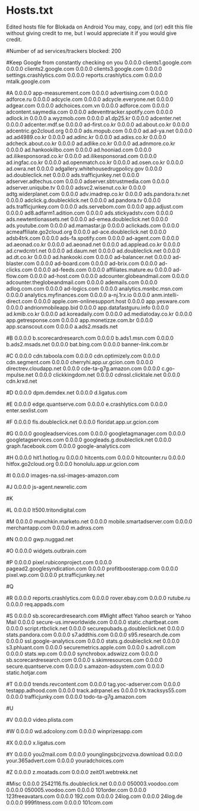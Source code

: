 # Hosts.txt
Edited hosts file for Blokada on Android
You may, copy, and (or) edit this file without giving credit to me, but I would appreciate it if you would give credit.

























































































































































#Number of ad services/trackers blocked: 200

#Keep Google from constantly checking on you
0.0.0.0 clients1.google.com
0.0.0.0 clients2.google.com
0.0.0.0 clients3.google.com
0.0.0.0 settings.crashlytics.com
0.0.0.0 reports.crashlytics.com
0.0.0.0 mtalk.google.com

#A
0.0.0.0 app-measurement.com
0.0.0.0 advertising.com
0.0.0.0 adforce.ru
0.0.0.0 adcycle.com
0.0.0.0 adcycle.everyone.net
0.0.0.0 adgear.com
0.0.0.0 adchoices.com.vn
0.0.0.0 adforce.com
0.0.0.0 adcontent.saymedia.com
0.0.0.0 adeventtracker.spotify.com
0.0.0.0 adlock.in
0.0.0.0 a.wyzmob.com
0.0.0.0 a1.dp25.kr
0.0.0.0 adcenter.net
0.0.0.0 adcenter.mdf.se
0.0.0.0 ad-first.co.kr
0.0.0.0 ad.about.co.kr
0.0.0.0 adcentric.go2cloud.org
0.0.0.0 ads.mopub.com
0.0.0.0 ad.ad-ya.net
0.0.0.0 ad.ad4989.co.kr
0.0.0.0 ad.adinc.kr
0.0.0.0 ad.adixs.co.kr
0.0.0.0 adcheck.about.co.kr
0.0.0.0 ad.adlike.co.kr
0.0.0.0 ad.adnmore.co.kr
0.0.0.0 ad.hankookilbo.com
0.0.0.0 ad.hooniad.com
0.0.0.0 ad.ilikesponsorad.co.kr
0.0.0.0 ad.ilikesponsorad.com
0.0.0.0 ad.ingfac.co.kr
0.0.0.0 ad.openmatch.co.kr
0.0.0.0 ad.osen.co.kr
0.0.0.0 ad.owra.net
0.0.0.0 adgallery.whitehousedrugpolicy.gov
0.0.0.0 ad.doubleclick.net
0.0.0.0 ads.trafficjunkey.net
0.0.0.0 adserver.adtechus.com
0.0.0.0 adserver.sbtrustmedia.com
0.0.0.0 adserver.uniqube.tv
0.0.0.0 adsvc2.wisenut.co.kr
0.0.0.0 adtg.widerplanet.com
0.0.0.0 adv.imadrep.co.kr
0.0.0.0 ads.pandora.tv.net
0.0.0.0 adclick.g.doublecklick.net
0.0.0.0 ad.pandora.tv
0.0.0.0 ads.trafficjunkey.com
0.0.0.0 ads.servebom.com
0.0.0.0 app.adjust.com
0.0.0.0 ad8.adfarm1.adition.com
0.0.0.0 ads.stickyadstv.com
0.0.0.0 ads.newtentionassets.net
0.0.0.0 ad-emea.doubleclick.net
0.0.0.0 ads.youtube.com
0.0.0.0 ad.mamastar.jp
0.0.0.0 aclickads.com
0.0.0.0 acmeaffiliate.go2cloud.org
0.0.0.0 ad-ace.doubleclick.net
0.0.0.0 adsb4trk.com
0.0.0.0 ads-fa.spotify.com
0.0.0.0 ad-agent.com
0.0.0.0 ad.aeonad.co.kr
0.0.0.0 ad.aeonad.net
0.0.0.0 ad.applead.co.kr
0.0.0.0 ad.crwdcntrl.net
0.0.0.0 ad.daum.net
0.0.0.0 ad.doubleclick.net
0.0.0.0 ad.dt.co.kr
0.0.0.0 ad.hankooki.com
0.0.0.0 ad-balancer.net
0.0.0.0 ad-blaster.com
0.0.0.0 ad-board.com
0.0.0.0 ad-brix.com
0.0.0.0 ad-clicks.com
0.0.0.0 ad-feeds.com
0.0.0.0 affiliates.mature.eu
0.0.0.0 ad-flow.com
0.0.0.0 ad-host.com
0.0.0.0 adcounter.globeandmail.com
0.0.0.0 adcounter.theglobeandmail.com
0.0.0.0 ademails.com
0.0.0.0 adlog.com.com
0.0.0.0 ad-logics.com
0.0.0.0 analytics.msnbc.msn.com
0.0.0.0 analytics.myfinances.com
0.0.0.0 a-nj.1rx.io
0.0.0.0 anm.intelli-direct.com
0.0.0.0 apple.com-onlinesupport.host
0.0.0.0 app.yesware.com
0.0.0.0 andrionmobileapp.bid
0.0.0.0 app.datafastguru.info
0.0.0.0 ad.kmib.co.kr
0.0.0.0 ad.koreadaily.com
0.0.0.0 ad.mediatoday.co.kr
0.0.0.0 app.getresponse.com
0.0.0.0 app.monetizze.com.br
0.0.0.0 app.scanscout.com
0.0.0.0 a.ads2.msads.net

#B
0.0.0.0 b.scorecardresearch.com
0.0.0.0 b.ads1.msn.com
0.0.0.0 b.ads2.msads.net
0.0.0.0 bat.bing.com
0.0.0.0 banner-link.com.br

#C
0.0.0.0 cdn.taboola.com
0.0.0.0 cdn.optimizely.com
0.0.0.0 cdn.segment.com
0.0.0.0 cherryhi.app.ur.gcion.com
0.0.0.0 directrev.cloudapp.net
0.0.0.0 cde-ta-g7g.amazon.com
0.0.0.0 c.go-mpulse.net
0.0.0.0 clickkingdom.net
0.0.0.0 cdnssl.clicktale.net
0.0.0.0 cdn.krxd.net

#D
0.0.0.0 dpm.demdex.net
0.0.0.0 d.ligatus.com

#E
0.0.0.0 edge.quantserve.com
0.0.0.0 e.crashlytics.com
0.0.0.0 enter.sexlist.com

#F
0.0.0.0 fls.doubleclick.net
0.0.0.0 floridat.app.ur.gcion.com

#G
0.0.0.0 googleadservices.com
0.0.0.0 googletagmanager.com
0.0.0.0 googletagservices.com
0.0.0.0 googleads.g.doubleclick.net
0.0.0.0 graph.facebook.com
0.0.0.0 google-analytics.com

#H
0.0.0.0 hit1.hotlog.ru
0.0.0.0 hitcents.com
0.0.0.0 hitcounter.ru
0.0.0.0 hitfox.go2cloud.org
0.0.0.0 honolulu.app.ur.gcion.com

#I
0.0.0.0 images-na.ssl-images-amazon.com

#J
0.0.0.0 js-agent.newrelic.com

#K

#L
0.0.0.0 lt500.tritondigital.com

#M
0.0.0.0 munchkin.marketo.net
0.0.0.0 mobile.smartadserver.com
0.0.0.0 merchantapp.com
0.0.0.0 m.adnxs.com

#N
0.0.0.0 gwp.nuggad.net

#O
0.0.0.0 widgets.outbrain.com

#P
0.0.0.0 pixel.rubiconproject.com
0.0.0.0 pagead2.googlesyndication.com
0.0.0.0 profitboosterapp.com
0.0.0.0 pixel.wp.com
0.0.0.0 pt.trafficjunkey.net

#Q

#R
0.0.0.0 reports.crashlytics.com
0.0.0.0 rover.ebay.com
0.0.0.0 rutube.ru
0.0.0.0 req.appads.com

#S
0.0.0.0 sb.scorecardresearch.com #Might affect Yahoo search or Yahoo Mail
0.0.0.0 secure-us.imrworldwide.com
0.0.0.0 static.chartbeat.com
0.0.0.0 script.rtbclick.net
0.0.0.0 securepubads.g.doubleclick.net
0.0.0.0 stats.pandora.com
0.0.0.0 s7.addthis.com
0.0.0.0 s95.research.de.com
0.0.0.0 ssl.google-analytics.com
0.0.0.0 stats.g.doubleclick.net
0.0.0.0 s3.phluant.com
0.0.0.0 securemetrics.apple.com
0.0.0.0 s.adroll.com
0.0.0.0 stats.wp.com
0.0.0.0 synchrobox.adswizz.com
0.0.0.0 sb.scorecardresearch.com
0.0.0.0 s.skimresources.com
0.0.0.0 secure.quantserve.com
0.0.0.0 s.amazon-adsystem.com
0.0.0.0 static.hotjar.com

#T
0.0.0.0 trends.revcontent.com
0.0.0.0 tag.yoc-adserver.com
0.0.0.0 testapp.adhood.com
0.0.0.0 track.adrpanel.es
0.0.0.0 trk.tracksys55.com
0.0.0.0 trafficjunky.com
0.0.0.0 todo-ta-g7g.amazon.com

#U

#V
0.0.0.0 video.plista.com

#W
0.0.0.0 wd.adcolony.com
0.0.0.0 winprizesapp.com

#X
0.0.0.0 x.ligatus.com

#Y
0.0.0.0 you2mail.com
0.0.0.0 younglingsbcjzvozva.download
0.0.0.0 your.365advert.com
0.0.0.0 youradchoices.com

#Z
0.0.0.0 z.moatads.com
0.0.0.0 zeit01.webtrekk.net

#Misc
0.0.0.0 2542116.fls.doubleclick.net
0.0.0.0 050003.voodoo.com
0.0.0.0 050005.voodoo.com
0.0.0.0 101order.com
0.0.0.0 123freeavatars.com
0.0.0.0 192.com
0.0.0.0 24log.com
0.0.0.0 24log.de
0.0.0.0 999fitness.com
0.0.0.0 101com.com
